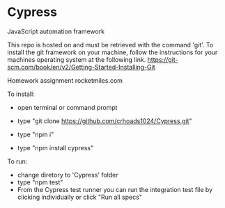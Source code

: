 # Cypress
JavaScript automation framework



This repo is hosted on and must be retrieved with the command 'git'.
To install the git framework on your machine, follow the instructions for your machines operating system at the following link.
https://git-scm.com/book/en/v2/Getting-Started-Installing-Git


Homework assignment rocketmiles.com

To install:
 - open terminal or command prompt
 - type 
"git clone https://github.com/crhoads1024/Cypress.git"
 
 - type 
 "npm i"
 
  - type 
 "npm install cypress"

To run:
 - change diretory to 'Cypress' folder
 - type 
 "npm test"
 - From the Cypress test runner you can run the integration test file by clicking individually or click "Run all specs"
 

